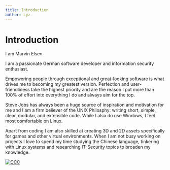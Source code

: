 ```yaml
---
title: Introduction
author: Lyz
---
```


# Introduction

I am Marvin Elsen.

I am a passionate German software developer and information security enthusiast.

Empowering people through exceptional and great-looking software is what drives me to becoming my greatest version. Perfection and user-friendliness take the highest priority and are the reason I put more than 100% of effort into everything I do and always aim for the top.

Steve Jobs has always been a huge source of inspiration and motivation for me and I am a firm believer of the UNIX Philosphy: writing short, simple, clear, modular, and extensible code. While I also do use Windows, I feel most comfortable on Linux.

Apart from coding I am also skilled at creating 3D and 2D assets specifically for games and other virtual environments. When I am not busy working on projects I love to spend my time studying the Chinese language, tinkering with Linux systems and researching IT-Security topics to broaden my knowledge.

[![CC0](https://licensebuttons.net/p/zero/1.0/80x15.png)](http://creativecommons.org/publicdomain/zero/1.0/)

